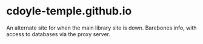 # cdoyle-temple.github.io

An alternate site for when the main library site is down. Barebones info, with access to databases via the proxy server.
